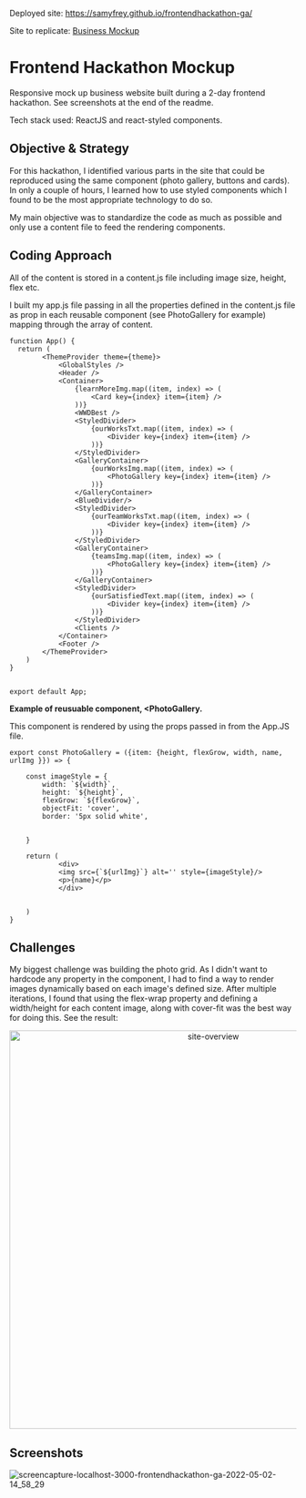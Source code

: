 


Deployed site: https://samyfrey.github.io/frontendhackathon-ga/

Site to replicate: [Business Mockup](https://github.com/dcartist/FrontEndHackathon/blob/master/MOCKUP/Business/BusinessLandingPage.png)

# Frontend Hackathon Mockup 

Responsive mock up business website built during a 2-day frontend hackathon.
See screenshots at the end of the readme. 

Tech stack used: ReactJS and react-styled components.

## Objective & Strategy 

For this hackathon, I identified various parts in the site that could be reproduced using the same component (photo gallery, buttons and cards). In only a couple of hours, I learned how to use styled components which I found to be the most appropriate technology to do so. 

My main objective was to standardize the code as much as possible and only use a content file to feed the rendering components. 

## Coding Approach

All of the content is stored in a content.js file including image size, height, flex etc. 

I built my app.js file passing in all the properties defined in the content.js file as prop in each reusable component (see PhotoGallery for example) mapping through the array of content.

```
function App() {
  return (
		<ThemeProvider theme={theme}>
			<GlobalStyles />
			<Header />
			<Container>
				{learnMoreImg.map((item, index) => (
					<Card key={index} item={item} />
				))}
				<WWDBest />
				<StyledDivider>
					{ourWorksTxt.map((item, index) => (
						<Divider key={index} item={item} />
					))}
				</StyledDivider>
				<GalleryContainer>
					{ourWorksImg.map((item, index) => (
						<PhotoGallery key={index} item={item} />
					))}
				</GalleryContainer>
				<BlueDivider/>
				<StyledDivider>
					{ourTeamWorksTxt.map((item, index) => (
						<Divider key={index} item={item} />
					))}
				</StyledDivider>
				<GalleryContainer>
					{teamsImg.map((item, index) => (
						<PhotoGallery key={index} item={item} />
					))}
				</GalleryContainer>
				<StyledDivider>
					{ourSatisfiedText.map((item, index) => (
						<Divider key={index} item={item} />
					))}
				</StyledDivider>
				<Clients />
			</Container>
			<Footer />
		</ThemeProvider>
	)
}


export default App;
```

**Example of reusuable component, <PhotoGallery.**

This component is rendered by using the props passed in from the App.JS file.

```
export const PhotoGallery = ({item: {height, flexGrow, width, name, urlImg }}) => {

    const imageStyle = {
        width: `${width}`,
        height: `${height}`, 
        flexGrow: `${flexGrow}`, 
        objectFit: 'cover',
        border: '5px solid white',


    }

    return (
            <div>
            <img src={`${urlImg}`} alt='' style={imageStyle}/>
            <p>{name}</p>
            </div>

      
    )
}
```
## Challenges

My biggest challenge was building the photo grid. As I didn't want to hardcode any property in the component, I had to find a way to render images dynamically based on each image's defined size. After multiple iterations, I found that using the flex-wrap property and defining a width/height for each content image, along with cover-fit was the best way for doing this. See the result: 

<p align="center">
<img src="https://user-images.githubusercontent.com/89148403/166308427-5c083631-644e-42bc-8556-aaea5e471ca9.png" alt="site-overview" width="700" >
</p>

## Screenshots
![screencapture-localhost-3000-frontendhackathon-ga-2022-05-02-14_58_29](https://user-images.githubusercontent.com/89148403/166308292-25209ebd-fefb-497f-8114-9c142777a3c0.png)
